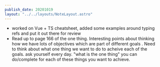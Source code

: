```yaml
---
publish_date: 20201019
layout: "../../layouts/NoteLayout.astro"
---
```

- worked on Vue + TS cheatsheet, added some examples around typing refs and put it out there for review
- Read up to page 166 of the one thing. Interesting points about thinking how we have lots of objectives which are part of different goals . Need to think about what one thing we want to do to acheive each of the goals. ask yourself every day. "what is the one thing" you can do/complete for each of these things you want to achieve.
